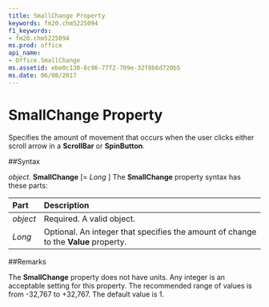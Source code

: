 ```yaml
---
title: SmallChange Property
keywords: fm20.chm5225094
f1_keywords:
- fm20.chm5225094
ms.prod: office
api_name:
- Office.SmallChange
ms.assetid: ebe0c130-8c96-77f2-709e-32f8b6d720b5
ms.date: 06/08/2017
---
```



# SmallChange Property



Specifies the amount of movement that occurs when the user clicks either scroll arrow in a  **ScrollBar** or **SpinButton**.

##Syntax

_object_. **SmallChange** [= _Long_ ]
The  **SmallChange** property syntax has these parts:


|**Part**|**Description**|
|:-----|:-----|
| _object_|Required. A valid object.|
| _Long_|Optional. An integer that specifies the amount of change to the  **Value** property.|

##Remarks

The  **SmallChange** property does not have units.
Any integer is an acceptable setting for this property. The recommended range of values is from -32,767 to +32,767. The default value is 1.

